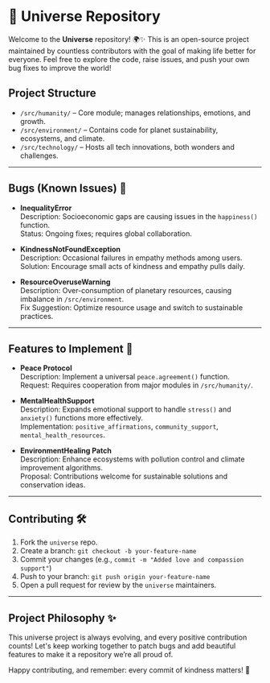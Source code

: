# 🌌 Universe Repository

Welcome to the **Universe** repository! 🌍✨ This is an open-source project maintained by countless contributors with the goal of making life better for everyone. Feel free to explore the code, raise issues, and push your own bug fixes to improve the world!

## Project Structure
- `/src/humanity/` – Core module; manages relationships, emotions, and growth.
- `/src/environment/` – Contains code for planet sustainability, ecosystems, and climate.
- `/src/technology/` – Hosts all tech innovations, both wonders and challenges.

---

## Bugs (Known Issues) 🚨

- **InequalityError**  
  Description: Socioeconomic gaps are causing issues in the `happiness()` function.  
  Status: Ongoing fixes; requires global collaboration.

- **KindnessNotFoundException**  
  Description: Occasional failures in empathy methods among users.  
  Solution: Encourage small acts of kindness and empathy pulls daily.

- **ResourceOveruseWarning**  
  Description: Over-consumption of planetary resources, causing imbalance in `/src/environment`.  
  Fix Suggestion: Optimize resource usage and switch to sustainable practices.

---

## Features to Implement 🚀

- **Peace Protocol**  
  Description: Implement a universal `peace.agreement()` function.  
  Request: Requires cooperation from major modules in `/src/humanity/`.

- **MentalHealthSupport**  
  Description: Expands emotional support to handle `stress()` and `anxiety()` functions more effectively.  
  Implementation: `positive_affirmations`, `community_support`, `mental_health_resources`.

- **EnvironmentHealing Patch**  
  Description: Enhance ecosystems with pollution control and climate improvement algorithms.  
  Proposal: Contributions welcome for sustainable solutions and conservation ideas.

---

## Contributing 🛠️

1. Fork the `universe` repo.
2. Create a branch: `git checkout -b your-feature-name`
3. Commit your changes (e.g., `commit -m "Added love and compassion support"`)
4. Push to your branch: `git push origin your-feature-name`
5. Open a pull request for review by the `universe` maintainers.

---

## Project Philosophy ✨

This universe project is always evolving, and every positive contribution counts! Let's keep working together to patch bugs and add beautiful features to make it a repository we’re all proud of. 

Happy contributing, and remember: every commit of kindness matters! 💖
